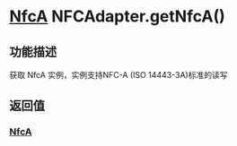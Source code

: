 # [NfcA](./NfcA.md) NFCAdapter.getNfcA()

## 功能描述

获取 NfcA 实例，实例支持NFC-A (ISO 14443-3A)标准的读写

## 返回值

### [NfcA](./NfcA.md)